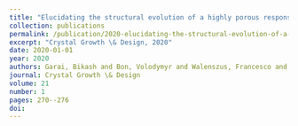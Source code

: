 ```yaml
---
title: "Elucidating the structural evolution of a highly porous responsive metal--organic framework (DUT-49 (M)) upon guest desorption by time-resolved in situ powder X-ray diffraction"
collection: publications
permalink: /publication/2020-elucidating-the-structural-evolution-of-a-highly-p/
excerpt: "Crystal Growth \& Design, 2020"
date: 2020-01-01
year: 2020
authors: Garai, Bikash and Bon, Volodymyr and Walenszus, Francesco and Khadiev, Azat and Novikov, Dmitri V and Kaskel, Stefan
journal: Crystal Growth \& Design
volume: 21
number: 1
pages: 270--276
doi: 
---
```

